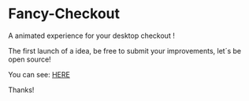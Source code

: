 # Fancy-Checkout
A animated experience for your desktop checkout !

The first launch of a idea, be free to submit your improvements, let´s be open source!

You can see: <a href="https://www.behance.net/gallery/69833603/FANCY-CHECKOUT">HERE</a>

Thanks!
